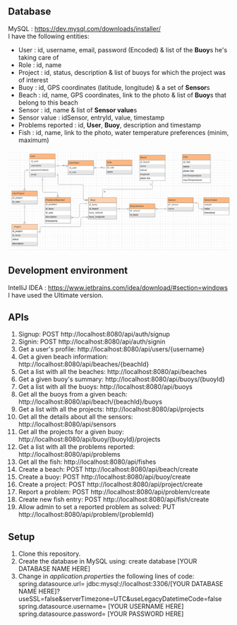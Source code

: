 ## Database
MySQL : https://dev.mysql.com/downloads/installer/ <br>
I have the following entities:
- User : id, username, email, password (Encoded) & list of the <b>Buoy</b>s he's taking care of
- Role : id, name
- Project : id, status, description & list of buoys for which the project was of interest
- Buoy : id, GPS coordinates (latitude, longitude) & a set of <b>Sensor</b>s 
- Beach : id, name, GPS coordinates, link to the photo & list of <b>Buoy</b>s that belong to this beach
- Sensor : id, name & list of <b>Sensor value</b>s
- Sensor value : idSensor, entryId, value, timestamp
- Problems reported : id, <b>User</b>, <b>Buoy</b>, description and timestamp
- Fish : id, name, link to the photo, water temperature preferences (minim, maximum)

![Screenshot](ER-Diagram.PNG)

## Development environment 
IntelliJ IDEA : https://www.jetbrains.com/idea/download/#section=windows <br>
I have used the Ultimate version.

## APIs
1. Signup: POST http://localhost:8080/api/auth/signup
2. Signin: POST http://localhost:8080/api/auth/signin
3. Get a user's profile: http://localhost:8080/api/users/{username}
4. Get a given beach information: http://localhost:8080/api/beaches/{beachId}
5. Get a list with all the beaches: http://localhost:8080/api/beaches
6. Get a given buoy's summary: http://localhost:8080/api/buoys/{buoyId}
7. Get a list with all the buoys: http://localhost:8080/api/buoys
8. Get all the buoys from a given beach: http://localhost:8080/api/beach/{beachId}/buoys
9. Get a list with all the projects: http://localhost:8080/api/projects
10. Get all the details about all the sensors: http://localhost:8080/api/sensors
11. Get all the projects for a given buoy: http://localhost:8080/api/buoy/{buoyId}/projects
12. Get a list with all the problems reported: http://localhost:8080/api/problems
13. Get all the fish: http://localhost:8080/api/fishes
14. Create a beach: POST http://localhost:8080/api/beach/create
15. Create a buoy: POST http://localhost:8080/api/buoy/create
16. Create a project: POST http://localhost:8080/api/project/create
17. Report a problem: POST http://localhost:8080/api/problem/create
18. Create new fish entry: POST http://localhost:8080/api/fish/create
19. Allow admin to set a reported problem as solved: PUT http://localhost:8080/api/problem/{problemId}

## Setup
1. Clone this repository. <br>
2. Create the database in MySQL using: create database [YOUR DATABASE NAME HERE] <br>
3. Change in *application.properties* the following lines of code: <br>
spring.datasource.url= jdbc:mysql://localhost:3306/[YOUR DATABASE NAME HERE]?useSSL=false&serverTimezone=UTC&useLegacyDatetimeCode=false <br>
spring.datasource.username= [YOUR USERNAME HERE]<br>
spring.datasource.password= [YOUR PASSWORD HERE]<br>
